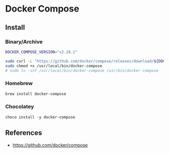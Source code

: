 # Docker Compose

## Install

### Binary/Archive

```bash
DOCKER_COMPOSE_VERSION="v2.28.1"

sudo curl -L "https://github.com/docker/compose/releases/download/${DOCKER_COMPOSE_VERSION}/docker-compose-$(uname -s)-$(uname -m)" -o /usr/local/bin/docker-compose
sudo chmod +x /usr/local/bin/docker-compose
# sudo ln -snf /usr/local/bin/docker-compose /usr/bin/docker-compose
```

### Homebrew

```sh
brew install docker-compose
```

### Chocolatey

```ps1
choco install -y docker-compose
```

## References

- <https://github.com/docker/compose>
